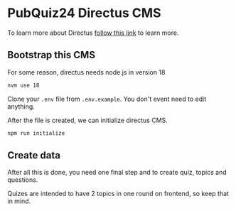 # PubQuiz24 Directus CMS

To learn more about Directus [follow this link](https://docs.directus.io/self-hosted/cli.html) to learn more.

## Bootstrap this CMS

For some reason, directus needs node.js in version 18

```sh
nvm use 18
```

Clone your `.env` file from `.env.example`. You don't event need to edit anything.

After the file is created, we can initialize directus CMS.

```sh
npm run initialize
```

## Create data

After all this is done, you need one final step and to create quiz, topics and questions.

Quizes are intended to have 2 topics in one round on frontend, so keep that in mind.